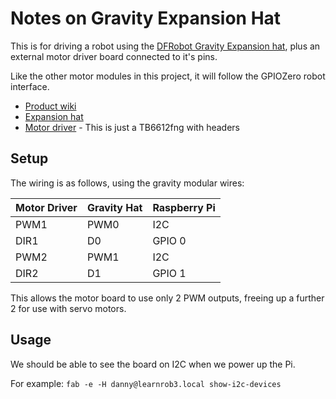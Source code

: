 # Notes on Gravity Expansion Hat

This is for driving a robot using the [DFRobot Gravity Expansion hat](https://thepihut.com/products/gravity-io-expansion-hat-for-raspberry-pi-4?variant=38140465316035&currency=GBP&utm_medium=product_sync&utm_source=google&utm_content=sag_organic&utm_campaign=sag_organic), plus an external motor driver board connected to it's pins.

Like the other motor modules in this project, it will follow the GPIOZero robot interface.  

- [Product wiki](https://wiki.dfrobot.com/IO%20Expansion%20HAT%20for%20Raspberry%20Pi%20%20SKU%3A%20%20DFR0566)
- [Expansion hat](https://thepihut.com/products/gravity-io-expansion-hat-for-raspberry-pi-4)
- [Motor driver](https://thepihut.com/products/gravity-2x-1-2a-dc-motor-driver-tb6612fng) - This is just a TB6612fng with headers

## Setup

The wiring is as follows, using the gravity modular wires:

| Motor Driver | Gravity Hat | Raspberry Pi |
| ------------ | ----------- | ------------ |
| PWM1         | PWM0        | I2C          |
| DIR1         | D0          | GPIO 0       |
| PWM2         | PWM1        | I2C          |
| DIR2         | D1          | GPIO 1       |

This allows the motor board to use only 2 PWM outputs, freeing up a further 2 for use with servo motors.

## Usage

We should be able to see the board on I2C when we power up the Pi.

For example: `fab -e -H danny@learnrob3.local show-i2c-devices`
